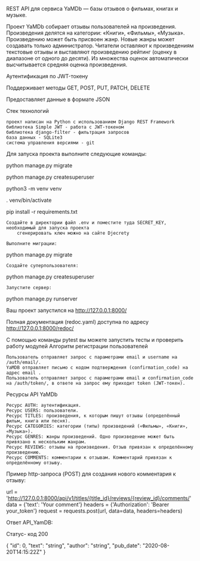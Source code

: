 REST API для сервиса YaMDb — базы отзывов о фильмах, книгах и музыке.

Проект YaMDb собирает отзывы пользователей на произведения. Произведения делятся на категории: «Книги», «Фильмы», «Музыка». Произведению может быть присвоен жанр. Новые жанры может создавать только администратор. Читатели оставляют к произведениям текстовые отзывы и выставляют произведению рейтинг (оценку в диапазоне от одного до десяти). Из множества оценок автоматически высчитывается средняя оценка произведения.

Аутентификация по JWT-токену

Поддерживает методы GET, POST, PUT, PATCH, DELETE

Предоставляет данные в формате JSON

Стек технологий

    проект написан на Python с использованием Django REST Framework
    библиотека Simple JWT - работа с JWT-токеном
    библиотека django-filter - фильтрация запросов
    база данных - SQLite3
    система управления версиями - git

Для запуска проекта выполните следующие команды:

python manage.py migrate

python manage.py createsuperuser


python3 -m venv venv

. venv/bin/activate

pip install -r requirements.txt

    Создайте в директории файл .env и поместите туда SECRET_KEY, необходимый для запуска проекта
        сгенерировать ключ можно на сайте Djecrety

    Выполните миграции:

python manage.py migrate

    Cоздайте суперпользователя:

python manage.py createsuperuser

    Запустите сервер:

python manage.py runserver

Ваш проект запустился на http://127.0.0.1:8000/

Полная документация (redoc.yaml) доступна по адресу http://127.0.0.1:8000/redoc/

С помощью команды pytest вы можете запустить тесты и проверить работу модулей
Алгоритм регистрации пользователей

    Пользователь отправляет запрос с параметрами email и username на /auth/email/.
    YaMDB отправляет письмо с кодом подтверждения (confirmation_code) на адрес email .
    Пользователь отправляет запрос с параметрами email и confirmation_code на /auth/token/, в ответе на запрос ему приходит token (JWT-токен).

Ресурсы API YaMDb

    Ресурс AUTH: аутентификация.
    Ресурс USERS: пользователи.
    Ресурс TITLES: произведения, к которым пишут отзывы (определённый фильм, книга или песня).
    Ресурс CATEGORIES: категории (типы) произведений («Фильмы», «Книги», «Музыка»).
    Ресурс GENRES: жанры произведений. Одно произведение может быть привязано к нескольким жанрам.
    Ресурс REVIEWS: отзывы на произведения. Отзыв привязан к определённому произведению.
    Ресурс COMMENTS: комментарии к отзывам. Комментарий привязан к определённому отзыву.

Пример http-запроса (POST) для создания нового комментария к отзыву:

url = 'http://127.0.0.1:8000/api/v1/titles/{title_id}/reviews/{review_id}/comments/'
data = {'text': 'Your comment'}
headers = {'Authorization': 'Bearer your_token'}
request = requests.post(url, data=data, headers=headers)

Ответ API_YamDB:

Статус- код 200

{
 "id": 0,
 "text": "string",
 "author": "string",
 "pub_date": "2020-08-20T14:15:22Z"
}
